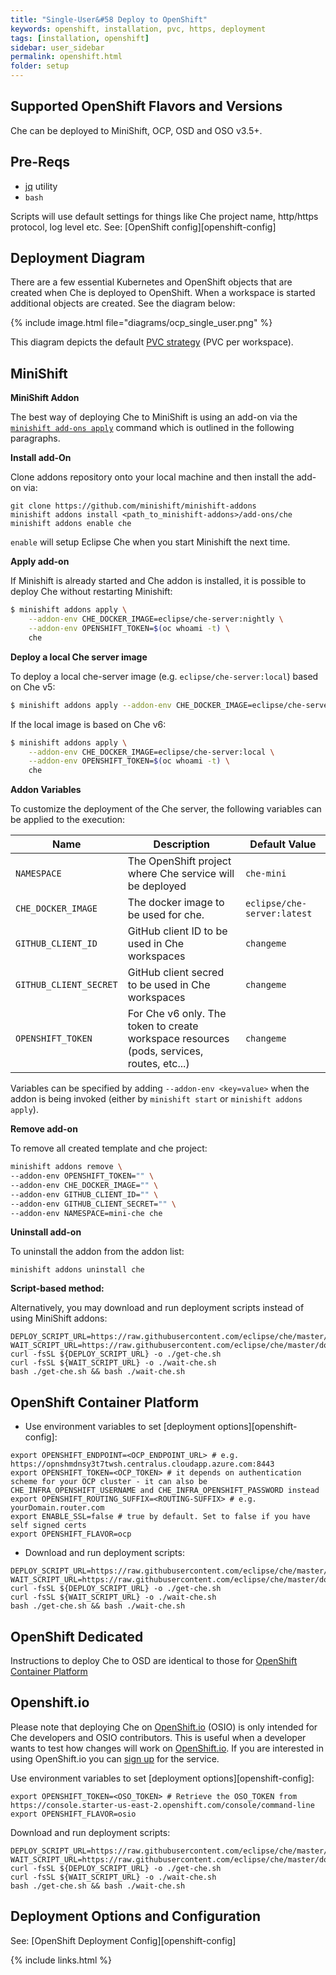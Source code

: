 ```yaml
---
title: "Single-User&#58 Deploy to OpenShift"
keywords: openshift, installation, pvc, https, deployment
tags: [installation, openshift]
sidebar: user_sidebar
permalink: openshift.html
folder: setup
---
```

## Supported OpenShift Flavors and Versions

Che can be deployed to MiniShift, OCP, OSD and OSO v3.5+.

## Pre-Reqs

* [jq](https://stedolan.github.io/jq/) utility
* `bash`

Scripts will use default settings for things like Che project name, http/https protocol, log level etc. See: [OpenShift config][openshift-config]

## Deployment Diagram

There are a few essential Kubernetes and OpenShift objects that are created when Che is deployed to OpenShift. When a workspace is started additional objects are created. See the diagram below:

{% include image.html file="diagrams/ocp_single_user.png" %}

This diagram depicts the default [PVC strategy](openshift-config.html#volumes) (PVC per workspace).

## MiniShift

**MiniShift Addon**

The best way of deploying Che to MiniShift is using an add-on via the [`minishift add-ons apply`](https://docs.openshift.org/latest/minishift/command-ref/minishift_addons_apply.html) command which is outlined in the following paragraphs.

**Install add-On**

Clone addons repository onto your local machine and then install the add-on via:

```
git clone https://github.com/minishift/minishift-addons
minishift addons install <path_to_minishift-addons>/add-ons/che
minishift addons enable che
```

`enable` will setup Eclipse Che when you start Minishift the next time.

**Apply add-on**

If Minishift is already started and Che addon is installed, it is possible to deploy Che without restarting Minishift:


```bash
$ minishift addons apply \
    --addon-env CHE_DOCKER_IMAGE=eclipse/che-server:nightly \
    --addon-env OPENSHIFT_TOKEN=$(oc whoami -t) \
    che
```

**Deploy a local Che server image**

To deploy a local che-server image (e.g. `eclipse/che-server:local`) based on Che v5:

```bash
$ minishift addons apply --addon-env CHE_DOCKER_IMAGE=eclipse/che-server:local che
```

If the local image is based on Che v6:

```bash
$ minishift addons apply \
    --addon-env CHE_DOCKER_IMAGE=eclipse/che-server:local \
    --addon-env OPENSHIFT_TOKEN=$(oc whoami -t) \
    che
```

**Addon Variables**

To customize the deployment of the Che server, the following variables can be applied to the execution:

|Name|Description|Default Value|
|----|-----------|-------------|
|`NAMESPACE`|The OpenShift project where Che service will be deployed|`che-mini`|
|`CHE_DOCKER_IMAGE`|The docker image to be used for che.|`eclipse/che-server:latest`|
|`GITHUB_CLIENT_ID`|GitHub client ID to be used in Che workspaces|`changeme`|
|`GITHUB_CLIENT_SECRET`|GitHub client secred to be used in Che workspaces|`changeme`|
|`OPENSHIFT_TOKEN`|For Che v6 only. The token to create workspace resources (pods, services, routes, etc...)|`changeme`|

Variables can be specified by adding `--addon-env <key=value>` when the addon is being invoked (either by `minishift start` or `minishift addons apply`).

**Remove add-on**

To remove all created template and che project:

```bash
minishift addons remove \
--addon-env OPENSHIFT_TOKEN="" \
--addon-env CHE_DOCKER_IMAGE="" \
--addon-env GITHUB_CLIENT_ID="" \
--addon-env GITHUB_CLIENT_SECRET="" \
--addon-env NAMESPACE=mini-che che
```

**Uninstall add-on**

To uninstall the addon from the addon list:

`minishift addons uninstall che`

**Script-based method:**

Alternatively, you may download and run deployment scripts instead of using MiniShift addons:

```shell
DEPLOY_SCRIPT_URL=https://raw.githubusercontent.com/eclipse/che/master/dockerfiles/init/modules/openshift/files/scripts/deploy_che.sh
WAIT_SCRIPT_URL=https://raw.githubusercontent.com/eclipse/che/master/dockerfiles/init/modules/openshift/files/scripts/wait_until_che_is_available.sh
curl -fsSL ${DEPLOY_SCRIPT_URL} -o ./get-che.sh
curl -fsSL ${WAIT_SCRIPT_URL} -o ./wait-che.sh
bash ./get-che.sh && bash ./wait-che.sh
```

## OpenShift Container Platform

* Use environment variables to set [deployment options][openshift-config]:

```shell
export OPENSHIFT_ENDPOINT=<OCP_ENDPOINT_URL> # e.g. https://opnshmdnsy3t7twsh.centralus.cloudapp.azure.com:8443
export OPENSHIFT_TOKEN=<OCP_TOKEN> # it depends on authentication scheme for your OCP cluster - it can also be CHE_INFRA_OPENSHIFT_USERNAME and CHE_INFRA_OPENSHIFT_PASSWORD instead
export OPENSHIFT_ROUTING_SUFFIX=<ROUTING-SUFFIX> # e.g. yourDomain.router.com
export ENABLE_SSL=false # true by default. Set to false if you have self signed certs
export OPENSHIFT_FLAVOR=ocp
```

* Download and run deployment scripts:

```shell
DEPLOY_SCRIPT_URL=https://raw.githubusercontent.com/eclipse/che/master/dockerfiles/init/modules/openshift/files/scripts/deploy_che.sh
WAIT_SCRIPT_URL=https://raw.githubusercontent.com/eclipse/che/master/dockerfiles/init/modules/openshift/files/scripts/wait_until_che_is_available.sh
curl -fsSL ${DEPLOY_SCRIPT_URL} -o ./get-che.sh
curl -fsSL ${WAIT_SCRIPT_URL} -o ./wait-che.sh
bash ./get-che.sh && bash ./wait-che.sh
```

## OpenShift Dedicated

Instructions to deploy Che to OSD are identical to those for [OpenShift Container Platform](#openshift-container-platform)

## Openshift.io

Please note that deploying Che on [OpenShift.io](https://openshift.io) (OSIO) is only intended for Che developers and OSIO contributors. This is useful when a developer wants to test how changes will work on [OpenShift.io](https://openshift.io). If you are interested in using OpenShift.io you can [sign up](https://openshift.io/) for the service.

Use environment variables to set [deployment options][openshift-config]:

```shell
export OPENSHIFT_TOKEN=<OSO_TOKEN> # Retrieve the OSO_TOKEN from https://console.starter-us-east-2.openshift.com/console/command-line
export OPENSHIFT_FLAVOR=osio
```

Download and run deployment scripts:

```shell
DEPLOY_SCRIPT_URL=https://raw.githubusercontent.com/eclipse/che/master/dockerfiles/init/modules/openshift/files/scripts/deploy_che.sh
WAIT_SCRIPT_URL=https://raw.githubusercontent.com/eclipse/che/master/dockerfiles/init/modules/openshift/files/scripts/wait_until_che_is_available.sh
curl -fsSL ${DEPLOY_SCRIPT_URL} -o ./get-che.sh
curl -fsSL ${WAIT_SCRIPT_URL} -o ./wait-che.sh
bash ./get-che.sh && bash ./wait-che.sh
```

## Deployment Options and Configuration

See: [OpenShift Deployment Config][openshift-config]

{% include links.html %}
